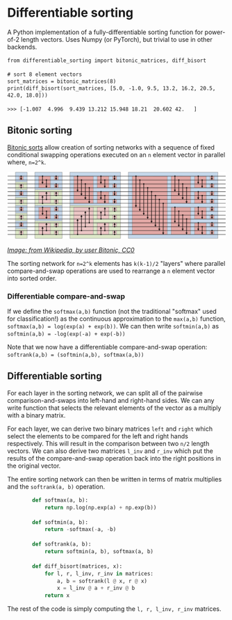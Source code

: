 # Differentiable sorting
A Python implementation of a fully-differentiable sorting function for power-of-2 length vectors. Uses Numpy (or PyTorch), but trivial to use in other backends.


    from differentiable_sorting import bitonic_matrices, diff_bisort

    # sort 8 element vectors
    sort_matrices = bitonic_matrices(8)
    print(diff_bisort(sort_matrices, [5.0, -1.0, 9.5, 13.2, 16.2, 20.5, 42.0, 18.0]))

    >>> [-1.007  4.996  9.439 13.212 15.948 18.21  20.602 42.   ]

## Bitonic sorting

[Bitonic sorts](https://en.wikipedia.org/wiki/Bitonic_sorter) allow creation of sorting networks with a sequence of fixed conditional swapping operations executed on an `n` element vector in parallel where, `n=2^k`.

<img src="BitonicSort1.svg.png">

*[Image: from Wikipedia, by user Bitonic, CC0](https://en.wikipedia.org/wiki/Bitonic_sorter#/media/File:BitonicSort1.svg)*

The sorting network for `n=2^k` elements has `k(k-1)/2` "layers" where parallel compare-and-swap operations are used to rearrange a `n` element vector into sorted order.

### Differentiable compare-and-swap

If we define the `softmax(a,b)` function (not the traditional "softmax" used for classification!) as the continuous approximation to the `max(a,b)` function, `softmax(a,b) = log(exp(a) + exp(b))`. We can then write `softmin(a,b)` as `softmin(a,b) = -log(exp(-a) + exp(-b))`

Note that we now have a differentiable compare-and-swap operation: `softrank(a,b) = (softmin(a,b), softmax(a,b))`

## Differentiable sorting

For each layer in the sorting network, we can split all of the pairwise comparison-and-swaps into left-hand and right-hand sides. We can any write function that selects the relevant elements of the vector as a multiply with a binary matrix.

For each layer, we can derive two binary matrices `left` and `right` which select the elements to be compared for the left and right hands respectively. This will result in the comparison between two `n/2` length vectors. We can also derive two matrices `l_inv` and `r_inv` which put the results of the compare-and-swap operation back into the right positions in the original vector.

The entire sorting network can then be written in terms of matrix multiplies and the `softrank(a, b)` operation.

```python
        def softmax(a, b):
            return np.log(np.exp(a) + np.exp(b))

        def softmin(a, b):
            return -softmax(-a, -b)

        def softrank(a, b):
            return softmin(a, b), softmax(a, b)

        def diff_bisort(matrices, x):   
            for l, r, l_inv, r_inv in matrices:
                a, b = softrank(l @ x, r @ x)
                x = l_inv @ a + r_inv @ b
            return x
```

The rest of the code is simply computing the `l, r, l_inv, r_inv` matrices.
